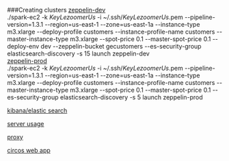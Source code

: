 ###Creating clusters
  [zeppelin-dev](https://devzeppelin.gadatalab.com)  
    ./spark-ec2 -k *KeyLezoomerUs* -i ~/.ssh/*KeyLezoomerUs*.pem --pipeline-version=1.3.1 --region=us-east-1 --zone=us-east-1a --instance-type m3.xlarge --deploy-profile customers --instance-profile-name customers --master-instance-type m3.xlarge --spot-price 0.1 --master-spot-price 0.1 --deploy-env dev --zeppelin-bucket gecustomers --es-security-group elasticsearch-discovery -s 15 launch zeppelin-dev  
  [zeppelin-prod](https://zeppelin.gadatalab.com)  
    ./spark-ec2 -k *KeyLezoomerUs* -i ~/.ssh/*KeyLezoomerUs*.pem --pipeline-version=1.3.1 --region=us-east-1 --zone=us-east-1a --instance-type m3.xlarge --deploy-profile customers --instance-profile-name customers --master-instance-type m3.xlarge --spot-price 0.1 --master-spot-price 0.1 --es-security-group elasticsearch-discovery -s 5 launch zeppelin-prod  
    
  [kibana/elastic search](https://kibana.gadatalab.com)  
    
  [server usage](https://serverusage.gadatalab.com)  
    
  [proxy](https://*.gadatalab.com)  
    
  [circos web app](https://circos.gadatalab.com)  
    
  

